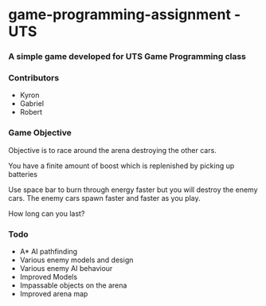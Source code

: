 # game-programming-assignment - UTS

### A simple game developed for UTS Game Programming class

### Contributors
 - Kyron
 - Gabriel
 - Robert

### Game Objective

Objective is to race around the arena destroying the other cars. 

You have a finite amount of boost which is replenished by picking up batteries

Use space bar to burn through energy faster but you will destroy the enemy cars. The enemy cars spawn faster and faster as you play.

How long can you last?


### Todo

 - A* AI pathfinding
 - Various enemy models and design
 - Various enemy AI behaviour
 - Improved Models
 - Impassable objects on the arena
 - Improved arena map

